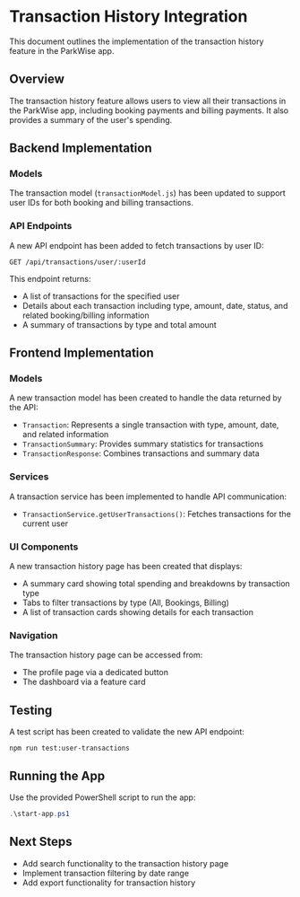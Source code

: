 # Transaction History Integration

This document outlines the implementation of the transaction history feature in the ParkWise app.

## Overview

The transaction history feature allows users to view all their transactions in the ParkWise app, including booking payments and billing payments. It also provides a summary of the user's spending.

## Backend Implementation

### Models

The transaction model (`transactionModel.js`) has been updated to support user IDs for both booking and billing transactions.

### API Endpoints

A new API endpoint has been added to fetch transactions by user ID:

```
GET /api/transactions/user/:userId
```

This endpoint returns:
- A list of transactions for the specified user
- Details about each transaction including type, amount, date, status, and related booking/billing information
- A summary of transactions by type and total amount

## Frontend Implementation

### Models

A new transaction model has been created to handle the data returned by the API:

- `Transaction`: Represents a single transaction with type, amount, date, and related information
- `TransactionSummary`: Provides summary statistics for transactions
- `TransactionResponse`: Combines transactions and summary data

### Services

A transaction service has been implemented to handle API communication:

- `TransactionService.getUserTransactions()`: Fetches transactions for the current user

### UI Components

A new transaction history page has been created that displays:
- A summary card showing total spending and breakdowns by transaction type
- Tabs to filter transactions by type (All, Bookings, Billing)
- A list of transaction cards showing details for each transaction

### Navigation

The transaction history page can be accessed from:
- The profile page via a dedicated button
- The dashboard via a feature card

## Testing

A test script has been created to validate the new API endpoint:

```
npm run test:user-transactions
```

## Running the App

Use the provided PowerShell script to run the app:

```powershell
.\start-app.ps1
```

## Next Steps

- Add search functionality to the transaction history page
- Implement transaction filtering by date range
- Add export functionality for transaction history
